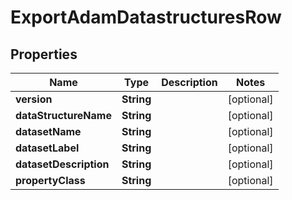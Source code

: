 

# ExportAdamDatastructuresRow


## Properties

| Name | Type | Description | Notes |
|------------ | ------------- | ------------- | -------------|
|**version** | **String** |  |  [optional] |
|**dataStructureName** | **String** |  |  [optional] |
|**datasetName** | **String** |  |  [optional] |
|**datasetLabel** | **String** |  |  [optional] |
|**datasetDescription** | **String** |  |  [optional] |
|**propertyClass** | **String** |  |  [optional] |



